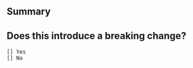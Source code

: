 ## Summary
<!-- Use GH Copilot to generate -->

## Does this introduce a breaking change?
<!-- Mark one with an "x". -->
```
[] Yes
[] No
```